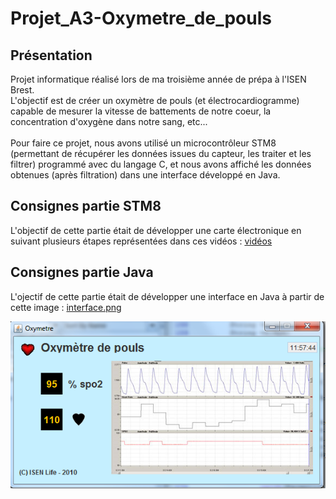 # Projet_A3-Oxymetre_de_pouls

## Présentation
Projet informatique réalisé lors de ma troisième année de prépa à l'ISEN Brest.
<br/>L'objectif est de créer un oxymètre de pouls (et électrocardiogramme) capable de mesurer la vitesse de battements de notre coeur, la concentration d'oxygène dans notre sang, etc...
<br/><br/>
Pour faire ce projet, nous avons utilisé un microcontrôleur STM8 (permettant de récupérer les données issues du capteur, les traiter et les filtrer) programmé avec du langage C, et nous avons affiché les données obtenues (après filtration) dans une interface développé en Java.


## Consignes partie STM8
L'objectif de cette partie était de développer une carte électronique en suivant plusieurs étapes représentées dans ces vidéos : <a href="STM8/videos_projet/">vidéos</a>

## Consignes partie Java
L'ojectif de cette partie était de développer une interface en Java à partir de cette image : <a href="Info/Interface/Images/interface.png">interface.png</a>

<img src="Info/Interface/Images/interface.png" alt="représentation interface"/>
